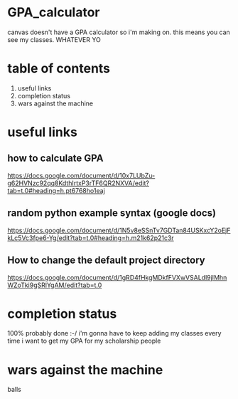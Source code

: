 # GPA_calculator
canvas doesn't have a GPA calculator so i'm making on. this means you can see my classes. WHATEVER YO

# table of contents
1. useful links
2. completion status
3. wars against the machine

# useful links

## how to calculate GPA 
https://docs.google.com/document/d/10x7LUbZu-g62HVNzc92qq8KdthIrtxP3rTF6QR2NXVA/edit?tab=t.0#heading=h.pt6768ho1eaj

## random python example syntax (google docs)
https://docs.google.com/document/d/1N5v8eSSnTv7GDTan84USKxcY2oEjFkLc5Vc3fpe6-Yg/edit?tab=t.0#heading=h.m21k62p21c3r  

## How to change the default project directory
https://docs.google.com/document/d/1gRD4fHkgMDkfFVXwVSALdl9jIMhnWZoTki9gSRlYgAM/edit?tab=t.0

# completion status
100%
probably done :-/
i'm gonna have to keep adding my classes every time i want to get my GPA for my scholarship people

# wars against the machine
balls